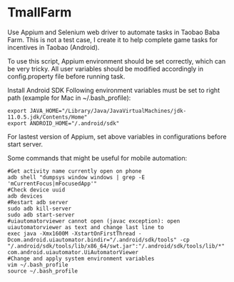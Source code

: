 # TmallFarm
Use Appium and Selenium web driver to automate tasks in Taobao Baba Farm.
This is not a test case, I create it to help complete game tasks for incentives in Taobao (Android).

To use this script, Appium environment should be set correctly, which can be very tricky. 
All user variables should be modified accordingly in config.property file before running task.

Install Android SDK
Following environment variables must be set to right path (example for Mac in ~/.bash_profile):
```
export JAVA_HOME="/Library/Java/JavaVirtualMachines/jdk-11.0.5.jdk/Contents/Home"
export ANDROID_HOME="/.android/sdk"
```
For lastest version of Appium, set above variables in configurations before start server.

Some commands that might be useful for mobile automation:
```
#Get activity name currently open on phone
adb shell "dumpsys window windows | grep -E 'mCurrentFocus|mFocusedApp'"
#Check device uuid
adb devices
#Restart adb server
sudo adb kill-server
sudo adb start-server
#uiautomatorviewer cannot open (javac exception): open uiautomatorviewer as text and change last line to 
exec java -Xmx1600M -XstartOnFirstThread -Dcom.android.uiautomator.bindir="/.android/sdk/tools" -cp "/.android/sdk/tools/lib/x86_64/swt.jar":"/.android/sdk/tools/lib/*" com.android.uiautomator.UiAutomatorViewer
#Change and apply system environment variables
vim ~/.bash_profile
source ~/.bash_profile
```

